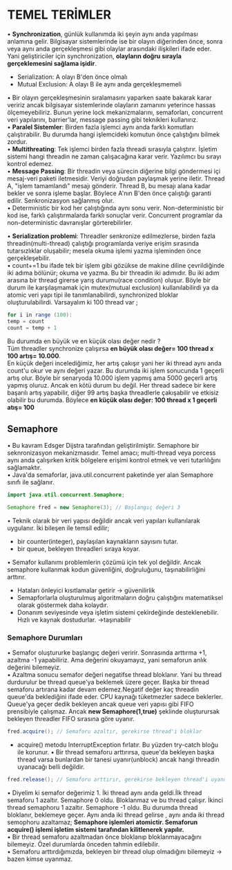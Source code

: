 # TEMEL TERİMLER
• **Synchronization**, günlük kullanımda iki şeyin aynı anda yapılması anlamına gelir. Bilgisayar sistemlerinde ise bir olayın diğerinden önce, sonra veya aynı anda gerçekleşmesi gibi olaylar arasındaki ilişkileri ifade eder. Yani geliştiriciler için synchronization, **olayların doğru sırayla gerçeklemesini sağlama işidir**.       
  
  - Serialization: A olayı B'den önce olmalı       
  - Mutual Exclusion: A olayı B ile aynı anda gerçekleşmemeli      

• Bir olayın gerçekleşmesinin sıralamasını yaparken saate bakarak karar veririz ancak bilgisayar sistemlerinde olayların zamanını yeterince hassas ölçemeyebiliriz. Bunun yerine lock mekanizmalarını, semaforları, concurrent veri yapılarını, barrier'lar, message passing gibi teknikleri kullanırız.      
• **Paralel Sistemler**: Birden fazla işlemci aynı anda farklı komutları çalıştırabilir. Bu durumda hangi işlemcideki komutun önce çalıştığını bilmek zordur.     
• **Multithreating**: Tek işlemci birden fazla threadi sırasıyla çalıştırır. İşletim sistemi hangi threadin ne zaman çalışacağına karar verir. Yazılımcı bu sırayı kontrol edemez.   
• **Message Passing**: Bir threadin veya sürecin diğerine bilgi göndermesi içi mesaj-veri paketi iletmesidir. Veriyi doğrudan paylaşmak yerine iletir.  Thread A, "işlem tamamlandı" mesajı gönderir. Thread B, bu mesajı alana kadar bekler ve sonra işleme başlar. Böylece A'nın B'den önce çalıştığı garanti edilir. Senkronizasyon sağlanmış olur.    
• Deterministic bir kod her çalıştığında aynı sonu verir. Non-deterministic bir kod ise, farklı çalıştırmalarda farklı sonuçlar verir. Concurrent programlar da non-deterministic davranışlar görterebilirler.     

• **Serialization problemi**: Threadler senkronize edilmezlerse, birden fazla threadin(multi-thread) çalıştığı programlarda veriye erişim sırasında tutarsızlıklar oluşabilir; mesela okuma işlemi yazma işleminden önce gerçekleşebilir.     
• count+=1 bu ifade tek bir işlem gibi gözükse de makine diline çevrildiğinde iki adıma bölünür; okuma ve yazma. Bu bir threadin iki adımıdır. Bu iki adım arasına bir thread girerse yarış durumu(race condition) oluşur. Böyle bir durum ile karşılaşmamak için mutex(mutual exclusion) kullanılabilirdi ya da atomic veri yapı tipi ile tanımlanabilirdi, synchronized bloklar oluşturulabilirdi. Varsayalım ki 100 thread var ;    

```java
for i in range (100):
temp = count
count = temp + 1
```
Bu durumda en büyük ve en küçük olası değer nedir ?        
Tüm threadler synchronize çalışırsa **en büyük olası değer= 100 thread x 100 artış= 10.000**.   
En küçük değeri incelediğimiz, her artış çakışır yani her iki thread aynı anda count'u okur ve aynı değeri yazar. Bu durumda iki işlem sonucunda 1 geçerli artış olur. Böyle bir senaryoda 10.000 işlem yapmış ama 5000 geçerli artış yapmış oluruz. Ancak en kötü durum bu değil. Her thread sadece bir kere başarılı artış yapabilir, diğer 99 artış başka threadlerle çakışabilir ve etkisiz olabilir bu durumda.  Böylece **en küçük olası değer: 100 thread x 1 geçerli atış= 100**     

## Semaphore    
• Bu kavram Edsger Dijstra tarafından geliştirilmiştir. Semaphore bir seknronizasyon mekanizmasıdır. Temel amacı; multi-thread veya porcess aynı anda çalışırken kritik bölgelere erişimi kontrol etmek ve veri tutarlılığını sağlamaktır.    
• Java'da semaforlar, java.util.concurrent paketinde yer alan Semaphore sınıfı ile sağlanır.     

```java
import java.util.concurrent.Semaphore;

Semaphore fred = new Semaphore(3); // Başlangıç değeri 3
```

• Teknik olarak bir veri yapısı değildir ancak veri yapıları kullanılarak uygulanır. İki bileşen ile temsil edilir;

- bir counter(integer), paylaşılan kaynakların sayısını tutar. 
- bir queue, bekleyen threadleri sıraya koyar.
  
• Semafor kullanımı problemlerin çözümü için tek yol değildir. Ancak semaphore kullanmak kodun güvenliğini, doğruluğunu, taşınabilirliğini arttırır.      
 
 - Hataları önleyici kısıtlamalar getirir -> güvenilirlik
 - Semapforlarla oluşturulmuş algoritmaların doğru çalıştığını matematiksel olarak göstermek daha kolaydır.   
 - Donanım seviyesinde veya işletim sistemi çekirdeğinde desteklenebilir. Hızlı ve kaynak dostudurlar. ->taşınabilir    

### Semaphore Durumları
• Semafor oluştururke başlangıç değeri veririr. Sonrasında arttırma +1, azaltma -1 yapabiliriz. Ama değerini okuyamayız, yani semaforun anlık değerini bilemeyiz.       
• Azaltma sonucu semafor değeri negatifse thread bloklanır. Yani bu thread durdurulur be thread queue'ya beklemek üzere geçer. Başka bir thread semaforu artırana kadar devam edemez.Negatif değer kaç threadin queue'da beklediğini ifade eder. CPU kaynağı tüketmezler sadece beklerler. Queue'ya geçer dedik bekleyen ancak queue veri yapısı gibi FIFO prensibiyle çalışmaz. Ancak **new Semaphore(1,true)** şeklinde oluşturursak bekleyen threadler FIFO sırasına göre uyanır.     

```java
fred.acquire(); // Semaforu azaltır, gerekirse thread'i bloklar
```

 - acquire() metodu InterruptException fırlatır. Bu yüzden try-catch bloğu ile korunur. 
• Bir thread semaforu arttırırsa, queue'da bekleyen başka thread varsa bunlardan bir tanesi uyanır(unblock) ancak hangi threadin uyanacağı belli değildir.   

```java
fred.release(); // Semaforu arttırır, gerekirse bekleyen thread'i uyandırır
```

• Diyelim ki semafor değerimiz 1. İki thread aynı anda geldi.İlk thread semaforu 1 azaltır. Semaphore 0 oldu. Bloklanmaz ve bu thread çalışır. İkinci thread semaphoru 1 azaltır. Semaphore -1 oldu. Bu durumda thread bloklanır, beklemeye geçer.  Aynı anda iki thread gelirse , aynı anda iki thread semophoru azaltamaz; **Semaphore işlemleri atomictir. Semaforun acquire() işlemi işletim sistemi tarafından kilitlenerek yapılır.**       
• Bir thread semaforu azaltmadan önce bloklanıp bloklanmayacağını bilemeyiz. Özel durumlarda önceden tahmin edilebilir.        
• Semaforu arttırdığımızda, bekleyen bir thread olup olmadığını bilemeyiz -> bazen kimse uyanmaz.    
